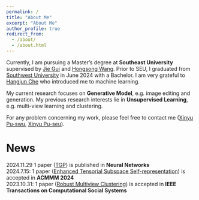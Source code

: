 ```yaml
---
permalink: /
title: "About Me"
excerpt: "About Me"
author_profile: true
redirect_from: 
  - /about/
  - /about.html
---
```


Currently, I am pursuing a Master’s degree at **Southeast University** supervised by [Jie Gui](https://guijiejie.github.io/index.html) and [Hongsong Wang](https://cse.seu.edu.cn/2022/0908/c23024a419407/page.htm). 
Prior to SEU, I graduated from [Southwest University](www.swu.edu.cn) in June 2024 with a Bachelor. 
I am very grateful to [Hangjun Che](https://www.researchgate.net/profile/Che-Hangjun) who introduced me to machine learning.  

My current research focuses on **Generative Model**, e.g. image editing and generation. 
My previous research interests lie in **Unsupervised Learning**, e.g. multi-view learning and clustering. 

For any problem concerning my work, please feel free to contact me ([Xinyu Pu-swu](mailto:xndsb330@email.swu.edu.cn), [Xinyu Pu-seu](mailto:xinyupu@seu.edu.cn)). 


News
======
2024.11.29 1 paper ([TGP](https://doi.org/10.1016/j.neunet.2024.106944)) is published in **Neural Networks**   
2024.7.15: 1 paper ([Enhanced Tensorial Subspace Self-representation](https://openreview.net/forum?id=yhKR1rIpWE)) is accepted in **ACMMM 2024**    
2023.10.31: 1 paper ([Robust Multiview Clustering]([10.1109/TCSS.2023.3331366](https://doi.org/10.1109/TCSS.2023.3331366))) is accepted in **IEEE Transactions on Computational Social Systems**    